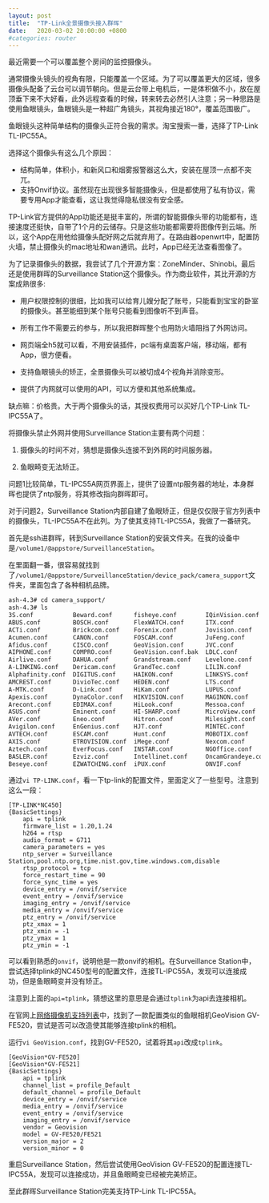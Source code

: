 ```yaml
---
layout: post
title:  "TP-Link全景摄像头接入群晖"
date:   2020-03-02 20:00:00 +0800
#categories: router
---
```


最近需要一个可以覆盖整个房间的监控摄像头。

通常摄像头镜头的视角有限，只能覆盖一个区域。为了可以覆盖更大的区域，很多摄像头配备了云台可以调节朝向。但是云台带上电机后，一是体积做不小，放在屋顶垂下来不大好看，此外远程查看的时候，转来转去必然引人注意；另一种思路是使用鱼眼镜头，鱼眼镜头是一种超广角镜头，其视角接近180°，覆盖范围极广。

鱼眼镜头这种简单结构的摄像头正符合我的需求。淘宝搜索一番，选择了TP-Link TL-IPC55A。

选择这个摄像头有这么几个原因：
* 结构简单，体积小，和新风口和烟雾报警器这么大，安装在屋顶一点都不突兀。
* 支持Onvif协议。虽然现在出现很多智能摄像头，但是都使用了私有协议，需要专用App才能查看，这让我觉得隐私很没有安全感。

TP-Link官方提供的App功能还是挺丰富的，所谓的智能摄像头带的功能都有，连接速度还挺快，自带了1个月的云储存。只是这些功能都需要将图像传到云端。所以，这个App在用他给摄像头配好网之后就弃用了。在路由器openwrt中，配置防火墙，禁止摄像头的mac地址和wan通讯。此时，App已经无法查看图像了。

为了记录摄像头的数据，我尝试了几个开源方案：ZoneMinder、Shinobi。最后还是使用群晖的Surveillance Station这个摄像头。作为商业软件，其比开源的方案成熟很多:

* 用户权限控制的很细，比如我可以给育儿嫂分配了账号，只能看到宝宝的卧室的摄像头。甚至能细到某个账号只能看到图像听不到声音。

* 所有工作不需要云的参与，所以我把群晖整个也用防火墙阻挡了外网访问。

* 网页端全h5就可以看，不用安装插件，pc端有桌面客户端，移动端，都有App，很方便看。

* 支持鱼眼镜头的矫正，全景摄像头可以被切成4个视角并消除变形。

* 提供了内网就可以使用的API，可以方便和其他系统集成。

缺点嘛：价格贵。大于两个摄像头的话，其授权费用可以买好几个TP-Link TL-IPC55A了。

将摄像头禁止外网并使用Surveillance Station主要有两个问题：

1. 摄像头的时间不对，猜想是摄像头连接不到外网的时间服务器。

2. 鱼眼畸变无法矫正。

问题1比较简单，TL-IPC55A网页界面上，提供了设置ntp服务器的地址，本身群晖也提供了ntp服务，将其修改指向群晖即可。

对于问题2，Surveillance Station内部自建了鱼眼矫正，但是仅仅限于官方列表中的摄像头，TL-IPC55A不在此列。为了使其支持TL-IPC55A，我做了一番研究。

首先是ssh进群晖，转到Surveillance Station的安装文件夹。在我的设备中是`/volume1/@appstore/SurveillanceStation`。

在里面翻一番，很容易就找到了`/volume1/@appstore/SurveillanceStation/device_pack/camera_support`文件夹，里面包含了各种相机品牌。

```bash
ash-4.3# cd camera_support/
ash-4.3# ls
3S.conf           Beward.conf      fisheye.conf        IQinVision.conf     ONVIF_event.conf    StorageOptions.conf
ABUS.conf         BOSCH.conf       FlexWATCH.conf      ITX.conf            Optica.conf         Sumpple.conf
ACTi.conf         Brickcom.conf    Forenix.conf        Jovision.conf       Panasonic.conf      Sunell.conf
Acumen.conf       CANON.conf       FOSCAM.conf         JuFeng.conf         PIXORD.conf         TOSHIBA.conf
Afidus.conf       CISCO.conf       GeoVision.conf      JVC.conf            Reolink.conf        TP-LINK.conf
AIPHONE.conf      COMPRO.conf      GeoVision.conf.bak  LDLC.conf           RetailSupport.conf  TRENDNet.conf
Airlive.conf      DAHUA.conf       Grandstream.conf    Levelone.conf       ROBIN.conf          Truen.conf
A-LINKING.conf    Dericam.conf     GrandTec.conf       LILIN.conf          SAMSUNG.conf        TVT.conf
Alphafinity.conf  DIGITUS.conf     HAIKON.conf         LINKSYS.conf        SANYO.conf          UBIQUITI.conf
AMCREST.conf      DivioTec.conf    HEDEN.conf          LTS.conf            SecuFirst.conf      UDM.conf
A-MTK.conf        D-Link.conf      HiKam.conf          LUPUS.conf          Sentry360.conf      Uniview.conf
Apexis.conf       DynaColor.conf   HIKVISION.conf      MAGINON.conf        SHANY.conf          Vivotek.conf
Arecont.conf      EDIMAX.conf      HiLook.conf         Messoa.conf         SHARP.conf          Vultech.conf
ASUS.conf         Eminent.conf     HI-SHARP.conf       MicroView.conf      SIEMENS.conf        WansView.conf
AVer.conf         Eneo.conf        Hitron.conf         Milesight.conf      Skywatch.conf       Y-CAM.conf
Avigilon.conf     EnGenius.conf    HJT.conf            MINTEC.conf         SMAX.conf           Zavio.conf
AVTECH.conf       ESCAM.conf       Hunt.conf           MOBOTIX.conf        SMC.conf            Zyxel.conf
AXIS.conf         ETROVISION.conf  iMege.conf          Nexcom.conf         Sony.conf
Aztech.conf       EverFocus.conf   INSTAR.conf         NGOffice.conf       SparkLAN.conf
BASLER.conf       Ezviz.conf       Intellinet.conf     OncamGrandeye.conf  Speco.conf
Beseye.conf       EZWATCHING.conf  iPUX.conf           ONVIF.conf          StarDot.conf
```

通过`vi TP-LINK.conf`，看一下tp-link的配置文件，里面定义了一些型号。注意到这么一段：
```
[TP-LINK*NC450]
{BasicSettings}
    api = tplink
    firmware_list = 1.20,1.24
    h264 = rtsp
    audio_format = G711
    camera_parameters = yes
    ntp_server = Surveillance Station,pool.ntp.org,time.nist.gov,time.windows.com,disable
    rtsp_protocol = tcp
    force_restart_time = 90
    force_sync_time = yes
    device_entry = /onvif/service
    event_entry = /onvif/service
    imaging_entry = /onvif/service
    media_entry = /onvif/service
    ptz_entry = /onvif/service
    ptz_xmax = 1
    ptz_xmin = -1
    ptz_ymax = 1
    ptz_ymin = -1
```
可以看到熟悉的`onvif`，说明他是一款onvif的相机。在Surveillance Station中，尝试选择tplink的NC450型号的配置文件，连接TL-IPC55A，发现可以连接成功，但是鱼眼畸变并没有矫正。

注意到上面的`api=tplink`，猜想这里的意思是会通过`tplink`为api去连接相机。

在官网上[网络摄像机支持列表](https://www.synology.cn/zh-cn/compatibility/camera?brand=all&device_type=fisheye)中，找到了一款配置类似的鱼眼相机GeoVision GV-FE520，尝试是否可以改造使其能够连接tplink的相机。

运行`vi GeoVision.conf`，找到GV-FE520，试着将其`api`改成`tplink`。
```
[GeoVision*GV-FE520]
[GeoVision*GV-FE521]
{BasicSettings}
    api = tplink
    channel_list = profile_Default
    default_channel = profile_Default
    device_entry = /onvif/service
    media_entry = /onvif/service
    event_entry = /onvif/service
    imaging_entry = /onvif/service
    vendor = Geovision
    model = GV-FE520/FE521
    version_major = 2
    version_minor = 0
```

重启Surveillance Station，然后尝试使用GeoVision GV-FE520的配置连接TL-IPC55A，发现可以连接成功，并且鱼眼畸变已经被完美矫正。

至此群晖Surveillance Station完美支持TP-Link TL-IPC55A。





